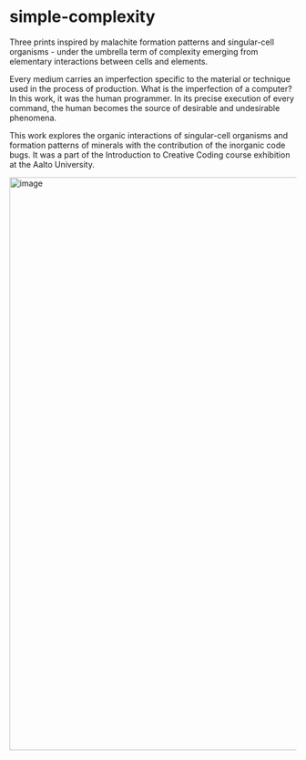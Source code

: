 # simple-complexity

Three prints inspired by malachite formation patterns and singular-cell organisms - under the umbrella term of complexity emerging from elementary interactions between cells and elements.

Every medium carries an imperfection specific to the material or technique used in the process of production. What is the imperfection of a computer? In this work, it was the human programmer. In its precise execution of every command, the human becomes the source of desirable and undesirable phenomena.

This work explores the organic interactions of singular-cell organisms and formation patterns of minerals with the contribution of the inorganic code bugs. It was a part of the Introduction to Creative Coding course exhibition at the Aalto University.

<img width="1006" alt="image" src="https://user-images.githubusercontent.com/49707233/146938863-08822f12-e124-4493-b53d-d9c759fe5e45.png">
